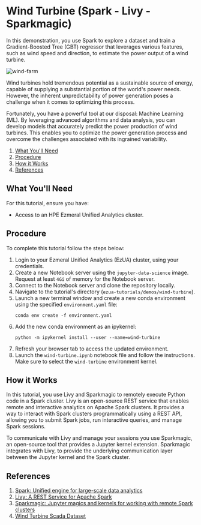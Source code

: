 # Wind Turbine (Spark - Livy - Sparkmagic)

In this demonstration, you use Spark to explore a dataset and train a Gradient-Boosted Tree (GBT) regressor that
leverages various features, such as wind speed and direction, to estimate the power output of a wind turbine.

![wind-farm](images/wind-farm.jpg)

Wind turbines hold tremendous potential as a sustainable source of energy, capable of supplying a substantial portion
of the world's power needs. However, the inherent unpredictability of power generation poses a challenge when it comes
to optimizing this process.

Fortunately, you have a powerful tool at our disposal: Machine Learning (ML). By leveraging advanced algorithms and data
analysis, you can develop models that accurately predict the power production of wind turbines. This enables you to
optimize the power generation process and overcome the challenges associated with its ingrained variability.

1. [What You'll Need](#what-youll-need)
1. [Procedure](#procedure)
1. [How it Works](#how-it-works)
1. [References](#references)

## What You'll Need

For this tutorial, ensure you have:

- Access to an HPE Ezmeral Unified Analytics cluster.

## Procedure

To complete this tutorial follow the steps below:

1. Login to your Ezmeral Unified Analytics (EzUA) cluster, using your credentials.
1. Create a new Notebook server using the `jupyter-data-science` image. Request at least `4Gi` of memory for the
   Notebook server.
1. Connect to the Notebook server and clone the repository locally.
1. Navigate to the tutorial's directory (`ezua-tutorials/demos/wind-turbine`).
1. Launch a new terminal window and create a new conda environment using the specified `environment.yaml` file:
   ```
   conda env create -f environment.yaml
   ```
1. Add the new conda environment as an ipykernel:
   ```
   python -m ipykernel install --user --name=wind-turbine
   ```
1. Refresh your browser tab to access the updated environment.
1. Launch the `wind-turbine.ipynb` notebook file and follow the instructions. Make sure to select the `wind-turbine`
   environment kernel. 

## How it Works

In this tutorial, you use Livy and Sparkmagic to remotely execute Python code in a Spark cluster. Livy is an open-source
REST service that enables remote and interactive analytics on Apache Spark clusters. It provides a way to interact with
Spark clusters programmatically using a REST API, allowing you to submit Spark jobs, run interactive queries, and manage
Spark sessions.

To communicate with Livy and manage your sessions you use Sparkmagic, an open-source tool that provides a Jupyter kernel
extension. Sparkmagic integrates with Livy, to provide the underlying communication layer between the Jupyter kernel and
the Spark cluster.

## References

1. [Spark: Unified engine for large-scale data analytics](https://spark.apache.org/)
1. [Livy: A REST Service for Apache Spark](https://livy.apache.org/)
1. [Sparkmagic: Jupyter magics and kernels for working with remote Spark clusters](https://github.com/jupyter-incubator/sparkmagic)
1. [Wind Turbine Scada Dataset](https://www.kaggle.com/datasets/berkerisen/wind-turbine-scada-dataset/data)